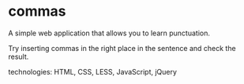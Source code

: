 # commas
A simple web application that allows you to learn punctuation.

Try inserting commas in the right place in the sentence and check the result.

technologies: HTML, CSS, LESS, JavaScript, jQuery
